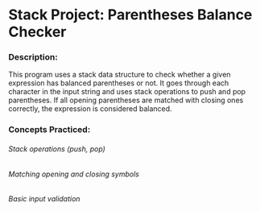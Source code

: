# Stack Project: Parentheses Balance Checker

### Description:
This program uses a stack data structure to check whether a given expression has balanced parentheses or not. It goes through each character in the input string and uses stack operations to push and pop parentheses. If all opening parentheses are matched with closing ones correctly, the expression is considered balanced.

### Concepts Practiced:
###### Stack operations (push, pop)
###### Matching opening and closing symbols
###### Basic input validation

